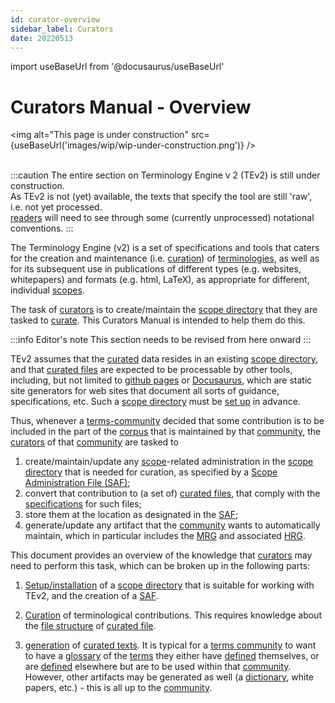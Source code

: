 ```yaml
---
id: curator-overview
sidebar_label: Curators
date: 20220513
---
```


import useBaseUrl from '@docusaurus/useBaseUrl'

# Curators Manual - Overview

<img
  alt="This page is under construction"
  src={useBaseUrl('images/wip/wip-under-construction.png')}
/><br/><br/>

:::caution
The entire section on Terminology Engine v 2 (TEv2) is still under construction.<br/>
As TEv2 is not (yet) available, the texts that specify the tool are still 'raw', i.e. not yet processed.<br/>[readers](@) will need to see through some (currently unprocessed) notational conventions.
:::

The Terminology Engine (v2) is a set of specifications and tools that caters for the creation and maintenance (i.e. [curation](@)) of [terminologies](@), as well as for its subsequent use in publications of different types (e.g. websites, whitepapers) and formats (e.g. html, LaTeX), as appropriate for different, individual [scopes](@).

The task of [curators](@) is to create/maintain the [scope directory](@) that they are tasked to [curate](@). This Curators Manual is intended to help them do this.

:::info Editor's note
This section needs to be revised from here onward
:::

TEv2 assumes that the [curated](@) data resides in an existing [scope directory](@), and that [curated files](@) are expected to be processable by other tools, including, but not limited to [github pages](https://pages.github.com/) or [Docusaurus](https://docusaurus.io/docs/docs-introduction), which are static site generators for web sites that document all sorts of guidance, specifications, etc. Such a [scope directory](@) must be [set up](/docs/manuals/tev2-installation) in advance.

Thus, whenever a [terms-community](@) decided that some contribution is to be included in the part of the [corpus](@) that is maintained by that [community](terms-community@), the [curators](@) of that [community](terms-community@) are tasked to

1. create/maintain/update any [scope](@)-related administration in the [scope directory](@) that is needed for curation, as specified by a [Scope Administration File (SAF)](docs/spec-files/saf);
2. convert that contribution to (a set of) [curated files](@), that comply with the [specifications](/docs/spec-files/ctext) for such files;
3. store them at the location as designated in the [SAF](docs/spec-files/saf);
4. generate/update any artifact that the [community](terms-community@) wants to automatically maintain, which in particular includes the [MRG](@) and associated [HRG](@).

This document provides an overview of the knowledge that [curators](@) may need to perform this task, which can be broken up in the following parts:

1. [Setup/installation](/docs/manuals/tev2-installation) of a [scope directory](@) that is suitable for working with TEv2, and the creation of a [SAF](docs/spec-files/saf).

2. [Curation](@) of terminological contributions. This requires knowledge about the [file structure](/docs/spec-files/ctext) of [curated file](@).

3. [generation](/docs/tev2-toolbox) of [curated texts](@). It is typical for a [terms community](@) to want to have a [glossary](@) of the [terms](@) they either have [defined](@) themselves, or are [defined](@) elsewhere but are to be used within that [community](@). However, other artifacts may be generated as well (a [dictionary](@), white papers, etc.) - this is all up to the [community](@).